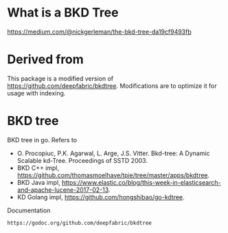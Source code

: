 # What is a BKD Tree

https://medium.com/@nickgerleman/the-bkd-tree-da19cf9493fb

# Derived from

This package is a modified version of https://github.com/deepfabric/bkdtree. Modifications are to optimize it for usage
with indexing. 

# BKD tree
BKD tree in go.
Refers to
- O. Procopiuc, P.K. Agarwal, L. Arge, J.S. Vitter. Bkd-tree: A Dynamic Scalable kd-Tree. Proceedings of SSTD 2003.
- BKD C++ impl, https://github.com/thomasmoelhave/tpie/tree/master/apps/bkdtree.
- BKD Java impl, https://www.elastic.co/blog/this-week-in-elasticsearch-and-apache-lucene-2017-02-13.
- KD Golang impl, https://github.com/hongshibao/go-kdtree.

Documentation

    https://godoc.org/github.com/deepfabric/bkdtree
